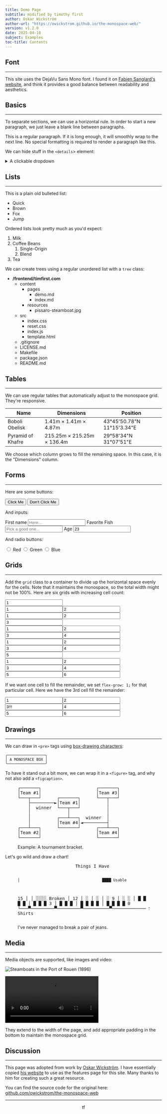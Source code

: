 ```yaml
---
title: Demo Page
subtitle: modified by timothy first
author: Oskar Wickström
author-url: "https://owickstrom.github.io/the-monospace-web/"
version: v1.2.0
date: 2025-04-18
subject: Examples
toc-title: Contents
---
```



## Font

<hr class="thin">

This site uses the DejaVu Sans Mono font. I found it on [Fabien Sanglard's website](https://fabiensanglard.net/), and think it provides a good balance between readability and aesthetics.

## Basics

<hr class="thin">

To separate sections, we can use a horizontal rule. In order to start a new paragraph, we just leave a blank line between paragraphs.

This is a regular paragraph. If it is long enough, it will smoothly wrap to the next line. No special formatting is required to render a paragraph like this.

We can hide stuff in the `<details`> element:

<details>
<summary>A clickable dropdown</summary>
<p>Content hidden inside of the dropdown.</p>
</details>

## Lists

<hr class="thin">

This is a plain old bulleted list:

* Quick
* Brown
* Fox
* Jump

Ordered lists look pretty much as you'd expect:

1. Milk
1. Coffee Beans
    1. Single-Origin
    1. Blend
1. Tea

We can create trees using a regular unordered list with a `tree` class:

<ul class="tree"><li><p style="margin: 0;"><strong>/frontend/timfirst.com</strong></p>

* content
    * pages
        * demo.md
        * index.md
    * resources
        * pissaro-steamboat.jpg
* src
    * index.css
    * reset.css
    * index.js
    * template.html
* .gitignore
* LICENSE.md
* Makefile
* package.json
* README.md

</li></ul>

## Tables

<hr class="thin">

We can use regular tables that automatically adjust to the monospace grid.
They're responsive.

<table>
<thead>
  <tr>
    <th class="width-min">Name</th>
    <th class="width-auto">Dimensions</th>
    <th class="width-min">Position</th>
  </tr>
</thead>
<tbody>
  <tr>
    <td>Boboli Obelisk</td>
    <td>1.41m &times; 1.41m &times; 4.87m</td>
    <td>43°45'50.78"N 11°15'3.34"E</td>
  </tr>
  <tr>
    <td>Pyramid of Khafre</td>
    <td>215.25m &times; 215.25m &times; 136.4m</td>
    <td>29°58'34"N 31°07'51"E</td>
  </tr>
</tbody>
</table>

We choose which column grows to fill the remaining space. In this case, it is the "Dimensions" column.

## Forms

<hr class="thin">

Here are some buttons:

<nav>
    <button>Click Me</button>
    <button>Don't Click Me</button>
</nav>

And inputs:

<form class="grid">
<label>First name <input type="text" placeholder="Here..." /></label>
<label>Favorite Fish <input type="text" placeholder="Pick a good one..." /></label>
<label>Age <input type="text" value="23" /></label>
</form>

And radio buttons:

<form class="grid">
<label><input name="radio" type="radio" /> Red</label>
<label><input name="radio" type="radio" /> Green</label>
<label><input name="radio" type="radio" /> Blue</label>
</form>

## Grids

<hr class="thin">

Add the `grid` class to a container to divide up the horizontal space evenly for the cells.
Note that it maintains the monospace, so the total width might not be 100%.
Here are six grids with increasing cell count:

<div class="grid"><input readonly value="1" /></div>
<div class="grid"><input readonly value="1" /><input readonly value="2" /></div>
<div class="grid"><input readonly value="1" /><input readonly value="2" /><input readonly value="3" /></div>
<div class="grid"><input readonly value="1" /><input readonly value="2" /><input readonly value="3" /><input readonly value="4" /></div>
<div class="grid"><input readonly value="1" /><input readonly value="2" /><input readonly value="3" /><input readonly value="4" /><input readonly value="5" /></div>
<div class="grid"><input readonly value="1" /><input readonly value="2" /><input readonly value="3" /><input readonly value="4" /><input readonly value="5" /><input readonly value="6" /></div>

If we want one cell to fill the remainder, we set `flex-grow: 1;` for that particular cell. Here we have the 3rd cell fill the remainder:

<div class="grid"><input readonly value="1" /><input readonly value="2" /><input readonly value="3!!!" style="flex-grow: 1;" /><input readonly value="4" /><input readonly value="5" /><input readonly value="6" /></div>

## Drawings

<hr class="thin">

We can draw in `<pre>` tags using [box-drawing characters](https://en.wikipedia.org/wiki/Box-drawing_characters):

```
╭─────────────────╮
│ A MONOSPACE BOX │
╰─────────────────╯
```

To have it stand out a bit more, we can wrap it in a `<figure>` tag, and why not also add a `<figcaption>`.

<figure>
<pre>
┌───────┐                     ┌───────┐
│Team #1│                     │Team #3│
└───┬───┘      ┌───────┐      └───┬───┘
    ├─────────►│Team #1│          │
    │  winner  └───┬───┘          │
    │              │              │
    │          ┌───┴───┐  winner  │
    │          │Team #4│◄─────────┤
┌───┴───┐      └───────┘      ┌───┴───┐
│Team #2│                     │Team #4│
└───────┘                     └───────┘</pre>
<figcaption>Example: A tournament bracket.</figcaption>
</figure>

Let's go wild and draw a chart!

<figure><pre>
                      Things I Have

    │                                     ████ Usable
15  │
    │                                     ░░░░ Broken
    │
12  │   ░
    │   ░
    │   ░
 9  │   ░                              ░
    │   █                              █
    │   █                              █
 6  │   █                   ░          █
    │   █                   █          █
    │   █                   █          █
 3  │   █                   █          █
    │   █         █         █          █
    │   █         █         █          █
 0  └───▀─────────▀─────────▀──────────▀─────────────
      Socks     Jeans     Shoes     Shirts
</pre>
<figcaption>I've never managed to break a pair of jeans.</figcaption>
</figure>

## Media

<hr class="thin">

Media objects are supported, like images and video:

![Steamboats in the Port of Rouen (1896)](resources/pissarro-steamboats.jpg)

![[The Center of the Web (1914), Wikimedia](https://en.wikisource.org/wiki/Page:The_Center_of_the_Web_(1914).webm/11)](https://upload.wikimedia.org/wikipedia/commons/e/e0/The_Center_of_the_Web_%281914%29.webm)

They extend to the width of the page, and add appropriate padding in the bottom to maintain the monospace grid.

## Discussion

<hr class="thin">

This page was adopted from work by [Oskar Wickström](https://x.com/owickstrom). I have essentially copied [his website](https://owickstrom.github.io/the-monospace-web/) to use as the features page for this site. Many thanks to him for creating such a great resource.

You can find the source code for the original here: [github.com/owickstrom/the-monospace-web](https://github.com/owickstrom/the-monospace-web)

<hr class="thin">
<center>tf</center>
